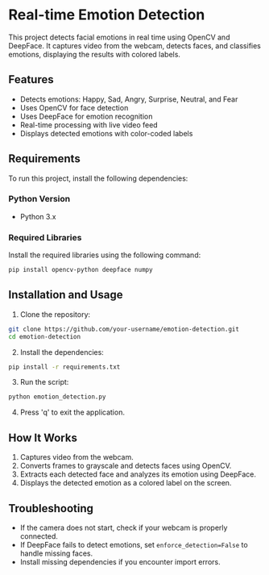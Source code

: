 # Real-time Emotion Detection

This project detects facial emotions in real time using OpenCV and DeepFace. It captures video from the webcam, detects faces, and classifies emotions, displaying the results with colored labels.

## Features
- Detects emotions: Happy, Sad, Angry, Surprise, Neutral, and Fear
- Uses OpenCV for face detection
- Uses DeepFace for emotion recognition
- Real-time processing with live video feed
- Displays detected emotions with color-coded labels

## Requirements
To run this project, install the following dependencies:

### Python Version
- Python 3.x

### Required Libraries
Install the required libraries using the following command:
```sh
pip install opencv-python deepface numpy
```

## Installation and Usage
1. Clone the repository:
```sh
git clone https://github.com/your-username/emotion-detection.git
cd emotion-detection
```
2. Install the dependencies:
```sh
pip install -r requirements.txt
```
3. Run the script:
```sh
python emotion_detection.py
```
4. Press 'q' to exit the application.

## How It Works
1. Captures video from the webcam.
2. Converts frames to grayscale and detects faces using OpenCV.
3. Extracts each detected face and analyzes its emotion using DeepFace.
4. Displays the detected emotion as a colored label on the screen.

## Troubleshooting
- If the camera does not start, check if your webcam is properly connected.
- If DeepFace fails to detect emotions, set `enforce_detection=False` to handle missing faces.
- Install missing dependencies if you encounter import errors.
